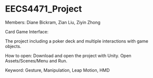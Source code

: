 # EECS4471_Project

Members: Diane Bickram, Zian Liu, Ziyin Zhong

Card Game Interface: 

The project including a poker deck and multiple interactions with game objects. 

How to open: 
Download and open the project with Unity. Open Assets/Scenes/Menu and Run. 

Keyword: Gesture, Manipulation, Leap Motion, HMD
